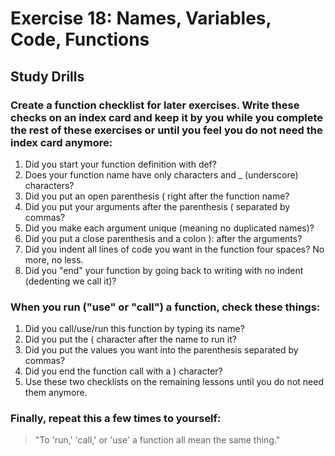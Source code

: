 # Exercise 18: Names, Variables, Code, Functions
## Study Drills
### Create a function checklist for later exercises. Write these checks on an index card and keep it by you while you complete the rest of these exercises or until you feel you do not need the index card anymore:
1. Did you start your function definition with def?
2. Does your function name have only characters and _ (underscore) characters?
3. Did you put an open parenthesis ( right after the function name?
4. Did you put your arguments after the parenthesis ( separated by commas?
5. Did you make each argument unique (meaning no duplicated names)?
6. Did you put a close parenthesis and a colon ): after the arguments?
7. Did you indent all lines of code you want in the function four spaces? No more, no less.
8. Did you "end" your function by going back to writing with no indent (dedenting we call it)?

### When you run ("use" or "call") a function, check these things:
1. Did you call/use/run this function by typing its name?
2. Did you put the ( character after the name to run it?
3. Did you put the values you want into the parenthesis separated by commas?
4. Did you end the function call with a ) character?
5. Use these two checklists on the remaining lessons until you do not need them anymore.

### Finally, repeat this a few times to yourself:
> "To 'run,' 'call,' or 'use' a function all mean the same thing."
